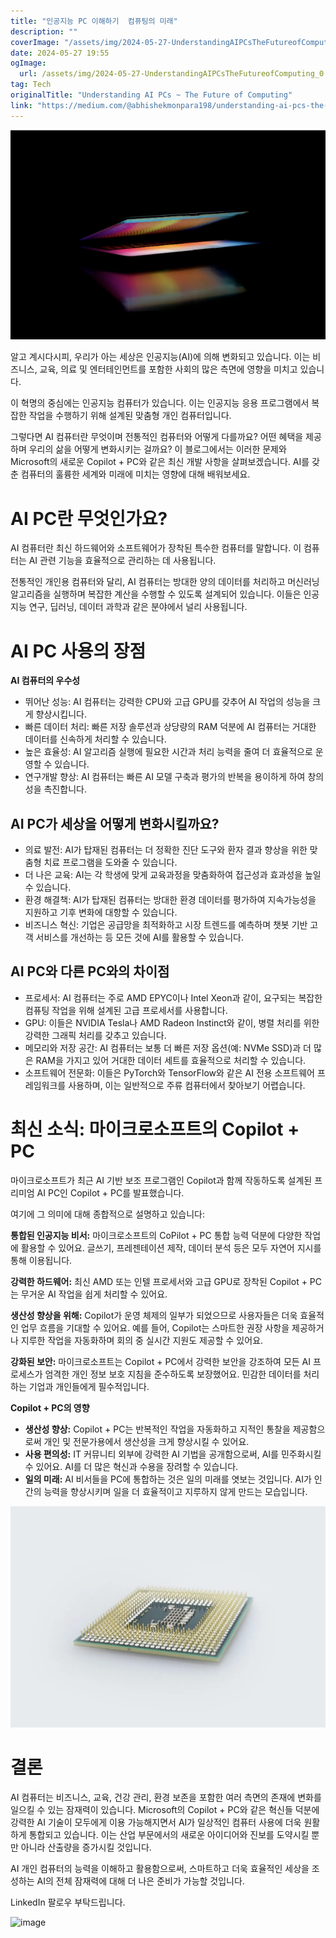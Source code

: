 ```yaml
---
title: "인공지능 PC 이해하기  컴퓨팅의 미래"
description: ""
coverImage: "/assets/img/2024-05-27-UnderstandingAIPCsTheFutureofComputing_0.png"
date: 2024-05-27 19:55
ogImage: 
  url: /assets/img/2024-05-27-UnderstandingAIPCsTheFutureofComputing_0.png
tag: Tech
originalTitle: "Understanding AI PCs ~ The Future of Computing"
link: "https://medium.com/@abhishekmonpara198/understanding-ai-pcs-the-future-of-computing-d106317084a9"
---
```



![AI Art](/assets/img/2024-05-27-UnderstandingAIPCsTheFutureofComputing_0.png)

알고 계시다시피, 우리가 아는 세상은 인공지능(AI)에 의해 변화되고 있습니다. 이는 비즈니스, 교육, 의료 및 엔터테인먼트를 포함한 사회의 많은 측면에 영향을 미치고 있습니다.

이 혁명의 중심에는 인공지능 컴퓨터가 있습니다. 이는 인공지능 응용 프로그램에서 복잡한 작업을 수행하기 위해 설계된 맞춤형 개인 컴퓨터입니다.

그렇다면 AI 컴퓨터란 무엇이며 전통적인 컴퓨터와 어떻게 다를까요? 어떤 혜택을 제공하며 우리의 삶을 어떻게 변화시키는 걸까요? 이 블로그에서는 이러한 문제와 Microsoft의 새로운 Copilot + PC와 같은 최신 개발 사항을 살펴보겠습니다. AI를 갖춘 컴퓨터의 훌륭한 세계와 미래에 미치는 영향에 대해 배워보세요.

<div class="content-ad"></div>

# AI PC란 무엇인가요?

AI 컴퓨터란 최신 하드웨어와 소프트웨어가 장착된 특수한 컴퓨터를 말합니다. 이 컴퓨터는 AI 관련 기능을 효율적으로 관리하는 데 사용됩니다.

전통적인 개인용 컴퓨터와 달리, AI 컴퓨터는 방대한 양의 데이터를 처리하고 머신러닝 알고리즘을 실행하며 복잡한 계산을 수행할 수 있도록 설계되어 있습니다. 이들은 인공지능 연구, 딥러닝, 데이터 과학과 같은 분야에서 널리 사용됩니다.

# AI PC 사용의 장점

<div class="content-ad"></div>

**AI 컴퓨터의 우수성** 

- 뛰어난 성능: AI 컴퓨터는 강력한 CPU와 고급 GPU를 갖추어 AI 작업의 성능을 크게 향상시킵니다.
- 빠른 데이터 처리: 빠른 저장 솔루션과 상당량의 RAM 덕분에 AI 컴퓨터는 거대한 데이터를 신속하게 처리할 수 있습니다.
- 높은 효율성: AI 알고리즘 실행에 필요한 시간과 처리 능력을 줄여 더 효율적으로 운영할 수 있습니다.
- 연구개발 향상: AI 컴퓨터는 빠른 AI 모델 구축과 평가의 반복을 용이하게 하여 창의성을 촉진합니다.

## AI PC가 세상을 어떻게 변화시킬까요?

- 의료 발전: AI가 탑재된 컴퓨터는 더 정확한 진단 도구와 환자 결과 향상을 위한 맞춤형 치료 프로그램을 도와줄 수 있습니다.
- 더 나은 교육: AI는 각 학생에 맞게 교육과정을 맞춤화하여 접근성과 효과성을 높일 수 있습니다.
- 환경 해결책: AI가 탑재된 컴퓨터는 방대한 환경 데이터를 평가하여 지속가능성을 지원하고 기후 변화에 대항할 수 있습니다.
- 비즈니스 혁신: 기업은 공급망을 최적화하고 시장 트렌드를 예측하며 챗봇 기반 고객 서비스를 개선하는 등 모든 것에 AI를 활용할 수 있습니다.

## AI PC와 다른 PC와의 차이점 

<div class="content-ad"></div>

- 프로세서: AI 컴퓨터는 주로 AMD EPYC이나 Intel Xeon과 같이, 요구되는 복잡한 컴퓨팅 작업을 위해 설계된 고급 프로세서를 사용합니다.
- GPU: 이들은 NVIDIA Tesla나 AMD Radeon Instinct와 같이, 병렬 처리를 위한 강력한 그래픽 처리를 갖추고 있습니다.
- 메모리와 저장 공간: AI 컴퓨터는 보통 더 빠른 저장 옵션(예: NVMe SSD)과 더 많은 RAM을 가지고 있어 거대한 데이터 세트를 효율적으로 처리할 수 있습니다.
- 소프트웨어 전문화: 이들은 PyTorch와 TensorFlow와 같은 AI 전용 소프트웨어 프레임워크를 사용하며, 이는 일반적으로 주류 컴퓨터에서 찾아보기 어렵습니다.

# 최신 소식: 마이크로소프트의 Copilot + PC

마이크로소프트가 최근 AI 기반 보조 프로그램인 Copilot과 함께 작동하도록 설계된 프리미엄 AI PC인 Copilot + PC를 발표했습니다.

여기에 그 의미에 대해 종합적으로 설명하고 있습니다:

<div class="content-ad"></div>

**통합된 인공지능 비서:** 마이크로소프트의 CoPilot + PC 통합 능력 덕분에 다양한 작업에 활용할 수 있어요. 글쓰기, 프레젠테이션 제작, 데이터 분석 등은 모두 자연어 지시를 통해 이용됩니다.

**강력한 하드웨어:** 최신 AMD 또는 인텔 프로세서와 고급 GPU로 장착된 Copilot + PC는 무거운 AI 작업을 쉽게 처리할 수 있어요.

**생산성 향상을 위해:** Copilot가 운영 체제의 일부가 되었으므로 사용자들은 더욱 효율적인 업무 흐름을 기대할 수 있어요. 예를 들어, Copilot는 스마트한 권장 사항을 제공하거나 지루한 작업을 자동화하며 회의 중 실시간 지원도 제공할 수 있어요.

**강화된 보안:** 마이크로소프트는 Copilot + PC에서 강력한 보안을 강조하여 모든 AI 프로세스가 엄격한 개인 정보 보호 지침을 준수하도록 보장했어요. 민감한 데이터를 처리하는 기업과 개인들에게 필수적입니다.

**Copilot + PC의 영향**

- **생산성 향상:** Copilot + PC는 반복적인 작업을 자동화하고 지적인 통찰을 제공함으로써 개인 및 전문가용에서 생산성을 크게 향상시킬 수 있어요.
- **사용 편의성:** IT 커뮤니티 외부에 강력한 AI 기법을 공개함으로써, AI를 민주화시킬 수 있어요. AI를 더 많은 혁신과 수용을 장려할 수 있습니다.
- **일의 미래:** AI 비서들을 PC에 통합하는 것은 일의 미래를 엿보는 것입니다. AI가 인간의 능력을 향상시키며 일을 더 효율적이고 지루하지 않게 만드는 모습입니다.

![UnderstandingAIPCsTheFutureofComputing_1.png](/assets/img/2024-05-27-UnderstandingAIPCsTheFutureofComputing_1.png)

<div class="content-ad"></div>

# 결론

AI 컴퓨터는 비즈니스, 교육, 건강 관리, 환경 보존을 포함한 여러 측면의 존재에 변화를 일으킬 수 있는 잠재력이 있습니다. Microsoft의 Copilot + PC와 같은 혁신들 덕분에 강력한 AI 기술이 모두에게 이용 가능해지면서 AI가 일상적인 컴퓨터 사용에 더욱 원활하게 통합되고 있습니다. 이는 산업 부문에서의 새로운 아이디어와 진보를 도약시킬 뿐만 아니라 산출량을 증가시킬 것입니다.

AI 개인 컴퓨터의 능력을 이해하고 활용함으로써, 스마트하고 더욱 효율적인 세상을 조성하는 AI의 전체 잠재력에 대해 더 나은 준비가 가능할 것입니다.

LinkedIn 팔로우 부탁드립니다.

<div class="content-ad"></div>

![image](https://miro.medium.com/v2/resize:fit:1400/1*OBAJEpu9Izgs6ThKjUvTeA.gif)
